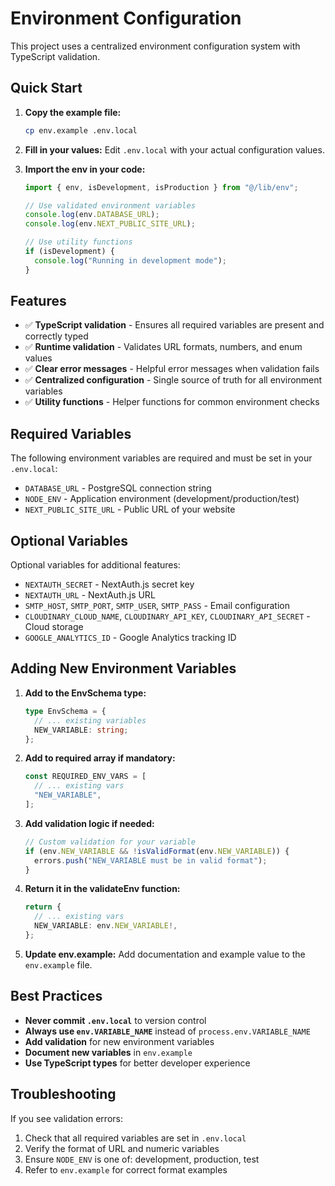 # Environment Configuration

This project uses a centralized environment configuration system with TypeScript validation.

## Quick Start

1. **Copy the example file:**

   ```bash
   cp env.example .env.local
   ```

2. **Fill in your values:**
   Edit `.env.local` with your actual configuration values.

3. **Import the env in your code:**

   ```typescript
   import { env, isDevelopment, isProduction } from "@/lib/env";

   // Use validated environment variables
   console.log(env.DATABASE_URL);
   console.log(env.NEXT_PUBLIC_SITE_URL);

   // Use utility functions
   if (isDevelopment) {
     console.log("Running in development mode");
   }
   ```

## Features

- ✅ **TypeScript validation** - Ensures all required variables are present and correctly typed
- ✅ **Runtime validation** - Validates URL formats, numbers, and enum values
- ✅ **Clear error messages** - Helpful error messages when validation fails
- ✅ **Centralized configuration** - Single source of truth for all environment variables
- ✅ **Utility functions** - Helper functions for common environment checks

## Required Variables

The following environment variables are required and must be set in your `.env.local`:

- `DATABASE_URL` - PostgreSQL connection string
- `NODE_ENV` - Application environment (development/production/test)
- `NEXT_PUBLIC_SITE_URL` - Public URL of your website

## Optional Variables

Optional variables for additional features:

- `NEXTAUTH_SECRET` - NextAuth.js secret key
- `NEXTAUTH_URL` - NextAuth.js URL
- `SMTP_HOST`, `SMTP_PORT`, `SMTP_USER`, `SMTP_PASS` - Email configuration
- `CLOUDINARY_CLOUD_NAME`, `CLOUDINARY_API_KEY`, `CLOUDINARY_API_SECRET` - Cloud storage
- `GOOGLE_ANALYTICS_ID` - Google Analytics tracking ID

## Adding New Environment Variables

1. **Add to the EnvSchema type:**

   ```typescript
   type EnvSchema = {
     // ... existing variables
     NEW_VARIABLE: string;
   };
   ```

2. **Add to required array if mandatory:**

   ```typescript
   const REQUIRED_ENV_VARS = [
     // ... existing vars
     "NEW_VARIABLE",
   ];
   ```

3. **Add validation logic if needed:**

   ```typescript
   // Custom validation for your variable
   if (env.NEW_VARIABLE && !isValidFormat(env.NEW_VARIABLE)) {
     errors.push("NEW_VARIABLE must be in valid format");
   }
   ```

4. **Return it in the validateEnv function:**

   ```typescript
   return {
     // ... existing vars
     NEW_VARIABLE: env.NEW_VARIABLE!,
   };
   ```

5. **Update env.example:**
   Add documentation and example value to the `env.example` file.

## Best Practices

- **Never commit `.env.local`** to version control
- **Always use `env.VARIABLE_NAME`** instead of `process.env.VARIABLE_NAME`
- **Add validation** for new environment variables
- **Document new variables** in `env.example`
- **Use TypeScript types** for better developer experience

## Troubleshooting

If you see validation errors:

1. Check that all required variables are set in `.env.local`
2. Verify the format of URL and numeric variables
3. Ensure `NODE_ENV` is one of: development, production, test
4. Refer to `env.example` for correct format examples
